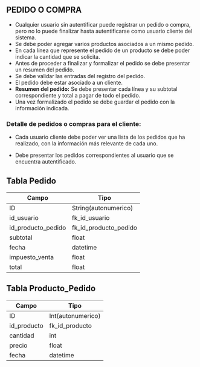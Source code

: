 ## PEDIDO O COMPRA

* Cualquier usuario sin autentificar puede registrar un pedido o compra, pero no lo puede finalizar hasta autentificarse como usuario cliente del sistema.
* Se debe poder agregar varios productos asociados a un mismo pedido.
* En cada línea que represente el pedido de un producto se debe poder indicar la cantidad que se solicita.
* Antes de proceder a finalizar y formalizar el pedido se debe presentar un resumen del pedido. 
* Se debe validar las entradas del registro del pedido.
* El pedido debe estar asociado a un cliente.
* **Resumen del pedido:** Se debe presentar cada línea y su subtotal correspondiente y total a pagar de todo el pedido.
* Una vez formalizado el pedido se debe guardar el pedido con la información indicada.



### **Detalle de pedidos o compras para el cliente:**

* Cada usuario cliente debe poder ver una lista de los pedidos que ha realizado, con la información más relevante de cada uno.

* Debe presentar los pedidos correspondientes al usuario que se encuentra autentificado.





## Tabla Pedido

| Campo              | Tipo                  |
| ------------------ | --------------------- |
| ID                 | String(autonumerico)  |
| id_usuario         | fk_id_usuario         |
| id_producto_pedido | fk_id_producto_pedido |
| subtotal           | float                 |
| fecha              | datetime              |
| impuesto_venta     | float                 |
| total              | float                 |

## Tabla Producto_Pedido

| Campo       | Tipo              |
| ----------- | ----------------- |
| ID          | Int(autonumerico) |
| id_producto | fk_id_producto    |
| cantidad    | int               |
| precio      | float             |
| fecha       | datetime          |

